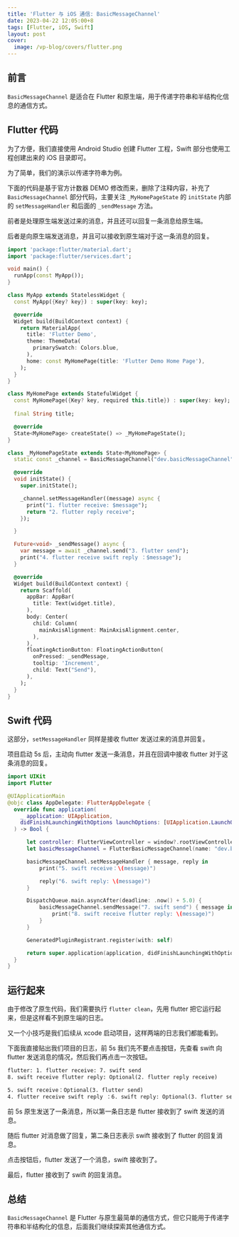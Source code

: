 ```yaml
---
title: 'Flutter 与 iOS 通信: BasicMessageChannel'
date: 2023-04-22 12:05:00+8
tags: [Flutter, iOS, Swift]
layout: post
cover:
  image: /vp-blog/covers/flutter.png
---
```


## 前言

`BasicMessageChannel` 是适合在 Flutter 和原生端，用于传递字符串和半结构化信息的通信方式。


## Flutter 代码

为了方便，我们直接使用 Android Studio 创建 Flutter 工程，Swift 部分也使用工程创建出来的 iOS 目录即可。

为了简单，我们的演示以传递字符串为例。

下面的代码是基于官方计数器 DEMO 修改而来，删除了注释内容，补充了 `BasicMessageChannel` 部分代码，主要关注 `_MyHomePageState` 的 `initState` 内部的 `setMessageHandler` 和后面的 `_sendMessage` 方法。

前者是处理原生端发送过来的消息，并且还可以回复一条消息给原生端。

后者是向原生端发送消息，并且可以接收到原生端对于这一条消息的回复。

```dart
import 'package:flutter/material.dart';
import 'package:flutter/services.dart';

void main() {
  runApp(const MyApp());
}

class MyApp extends StatelessWidget {
  const MyApp({Key? key}) : super(key: key);

  @override
  Widget build(BuildContext context) {
    return MaterialApp(
      title: 'Flutter Demo',
      theme: ThemeData(
        primarySwatch: Colors.blue,
      ),
      home: const MyHomePage(title: 'Flutter Demo Home Page'),
    );
  }
}

class MyHomePage extends StatefulWidget {
  const MyHomePage({Key? key, required this.title}) : super(key: key);
  
  final String title;

  @override
  State<MyHomePage> createState() => _MyHomePageState();
}

class _MyHomePageState extends State<MyHomePage> {
  static const _channel = BasicMessageChannel("dev.basicMessageChannel", StringCodec());

  @override
  void initState() {
    super.initState();

    _channel.setMessageHandler((message) async {
      print("1. flutter receive: $message");
      return "2. flutter reply receive";
    });

  }

  Future<void> _sendMessage() async {
    var message = await _channel.send("3. flutter send");
    print("4. flutter receive swift reply ：$message");
  }

  @override
  Widget build(BuildContext context) {
    return Scaffold(
      appBar: AppBar(
        title: Text(widget.title),
      ),
      body: Center(
        child: Column(
          mainAxisAlignment: MainAxisAlignment.center,
        ),
      ),
      floatingActionButton: FloatingActionButton(
        onPressed: _sendMessage,
        tooltip: 'Increment',
        child: Text("Send"),
      ),
    );
  }
}
```


## Swift 代码

这部分，`setMessageHandler` 同样是接收 flutter 发送过来的消息并回复。

项目启动 5s 后，主动向 flutter 发送一条消息，并且在回调中接收 flutter 对于这条消息的回复。

```swift
import UIKit
import Flutter

@UIApplicationMain
@objc class AppDelegate: FlutterAppDelegate {
  override func application(
    _ application: UIApplication,
    didFinishLaunchingWithOptions launchOptions: [UIApplication.LaunchOptionsKey: Any]?
  ) -> Bool {

      let controller: FlutterViewController = window?.rootViewController as! FlutterViewController
      let basicMessageChannel = FlutterBasicMessageChannel(name: "dev.basicMessageChannel", binaryMessenger: controller.binaryMessenger, codec: FlutterStringCodec.sharedInstance())

      basicMessageChannel.setMessageHandler { message, reply in
          print("5. swift receive：\(message)")

          reply("6. swift reply: \(message)")
      }

      DispatchQueue.main.asyncAfter(deadline: .now() + 5.0) {
          basicMessageChannel.sendMessage("7. swift send") { message in
              print("8. swift receive flutter reply: \(message)")
          }
      }

      GeneratedPluginRegistrant.register(with: self)

      return super.application(application, didFinishLaunchingWithOptions: launchOptions)
  }
}
```


## 运行起来

由于修改了原生代码，我们需要执行 `flutter clean`，先用 flutter 把它运行起来，但是这样看不到原生端的日志。

又一个小技巧是我们后续从 xcode 启动项目，这样两端的日志我们都能看到。

下面我直接贴出我们项目的日志，前 5s 我们先不要点击按钮，先查看 swift 向 flutter 发送消息的情况，然后我们再点击一次按钮。

```txt
flutter: 1. flutter receive: 7. swift send
8. swift receive flutter reply: Optional(2. flutter reply receive)

5. swift receive：Optional(3. flutter send)
4. flutter receive swift reply ：6. swift reply: Optional(3. flutter send)
```

前 5s 原生发送了一条消息，所以第一条日志是 flutter 接收到了 swift 发送的消息。

随后 flutter 对消息做了回复，第二条日志表示 swift 接收到了 flutter 的回复消息。

点击按钮后，flutter 发送了一个消息，swift 接收到了。

最后，flutter 接收到了 swift 的回复消息。


## 总结

`BasicMessageChannel` 是 Flutter 与原生最简单的通信方式，但它只能用于传递字符串和半结构化的信息，后面我们继续探索其他通信方式。


